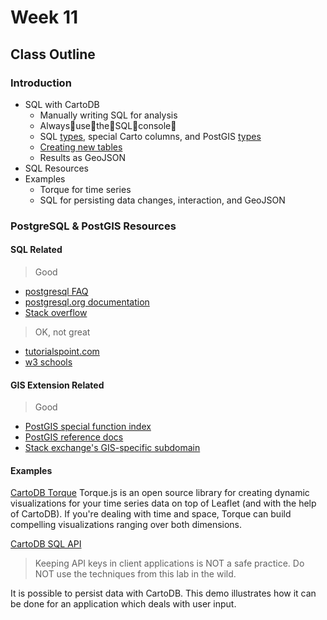 # Week 11

## Class Outline

### Introduction
- SQL with CartoDB
  - Manually writing SQL for analysis
  - Always:clap:use:clap:the:clap:SQL:clap:console:clap:
  - SQL [types](https://www.postgresql.org/docs/9.5/static/datatype.html), special Carto columns, and PostGIS [types](https://postgis.net/docs/reference.html#PostGIS_Types)
  - [Creating new
    tables](https://github.com/CartoDB/cartodb/wiki/creating-tables-though-the-SQL-API)
  - Results as GeoJSON
- SQL Resources
- Examples
  - Torque for time series
  - SQL for persisting data changes, interaction, and GeoJSON

### PostgreSQL & PostGIS Resources

#### SQL Related
> Good

- [postgresql FAQ](https://wiki.postgresql.org/wiki/FAQ)
- [postgresql.org documentation](https://www.postgresql.org/docs/9.5/static/)
- [Stack overflow](http://stackoverflow.com/)

> OK, not great

- [tutorialspoint.com](http://www.tutorialspoint.com/postgresql/)
- [w3 schools](https://www.w3schools.com/sql/)


#### GIS Extension Related
> Good

- [PostGIS special function
index](https://postgis.net/docs/PostGIS_Special_Functions_Index.html)
- [PostGIS reference docs](http://postgis.net/docs/reference.html)
- [Stack exchange's GIS-specific subdomain](gis.stackexchange.com/)

#### Examples

[CartoDB Torque](./examples/torque/)
Torque.js is an open source library for creating dynamic visualizations for
your time series data on top of Leaflet (and with the help of CartoDB).
If you're dealing with time and space, Torque can build compelling
visualizations ranging over both dimensions.


[CartoDB SQL API](.examples/writing-data/)
> Keeping API keys in client applications is NOT a safe practice.
> Do NOT use the techniques from this lab in the wild.

It is possible to persist data with CartoDB. This demo illustrates how
it can be done for an application which deals with user input.



